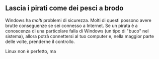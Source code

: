<?php require("../../entete.php"); ?> <?php require("../../base.php"); ?>

<div id="corps">

<h2>Lascia i pirati come dei pesci a brodo</h2>

<p>Windows ha <i>molti</i> problemi di sicurezza. Molti di questi possono 
avere brutte conseguenze se sei connesso a Internet. Se un pirata è a 
conoscenza di una particolare falla di Windows (un tipo di "buco" nel 
sistema), allora potrà connettersi al tuo computer e, nella maggior parte 
delle volte, prenderne il controllo.</p>

<p>Linux non è perfetto, ma</p>

</div>
</body>
</html>
